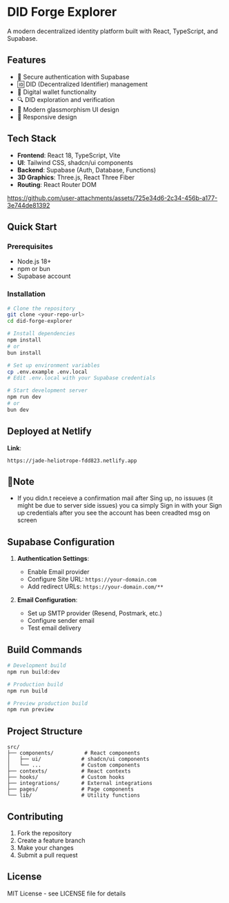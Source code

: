# DID Forge Explorer

A modern decentralized identity platform built with React, TypeScript, and Supabase.

## Features

- 🔐 Secure authentication with Supabase
- 🆔 DID (Decentralized Identifier) management
- 💼 Digital wallet functionality
- 🔍 DID exploration and verification
- 🎨 Modern glassmorphism UI design
- 📱 Responsive design

## Tech Stack

- **Frontend**: React 18, TypeScript, Vite
- **UI**: Tailwind CSS, shadcn/ui components
- **Backend**: Supabase (Auth, Database, Functions)
- **3D Graphics**: Three.js, React Three Fiber
- **Routing**: React Router DOM



https://github.com/user-attachments/assets/725e34d6-2c34-456b-a177-3e744de81392


## Quick Start

### Prerequisites

- Node.js 18+ 
- npm or bun
- Supabase account

### Installation

```bash
# Clone the repository
git clone <your-repo-url>
cd did-forge-explorer

# Install dependencies
npm install
# or
bun install

# Set up environment variables
cp .env.example .env.local
# Edit .env.local with your Supabase credentials

# Start development server
npm run dev
# or
bun dev
```

## Deployed at Netlify

 **Link**:
   ```link
   https://jade-heliotrope-fdd823.netlify.app
   ```
## 📝Note
   - If you didn.t receieve a confirmation mail after Sing up, no issuues (it might be due to server side issues) you ca simply Sign in with your Sign up credentials after you see the account has been creadted msg on screen

## Supabase Configuration

1. **Authentication Settings**:
   - Enable Email provider
   - Configure Site URL: `https://your-domain.com`
   - Add redirect URLs: `https://your-domain.com/**`

2. **Email Configuration**:
   - Set up SMTP provider (Resend, Postmark, etc.)
   - Configure sender email
   - Test email delivery

## Build Commands

```bash
# Development build
npm run build:dev

# Production build
npm run build

# Preview production build
npm run preview
```

## Project Structure

```
src/
├── components/          # React components
│   ├── ui/             # shadcn/ui components
│   └── ...             # Custom components
├── contexts/           # React contexts
├── hooks/              # Custom hooks
├── integrations/       # External integrations
├── pages/              # Page components
└── lib/                # Utility functions
```

## Contributing

1. Fork the repository
2. Create a feature branch
3. Make your changes
4. Submit a pull request

## License

MIT License - see LICENSE file for details
